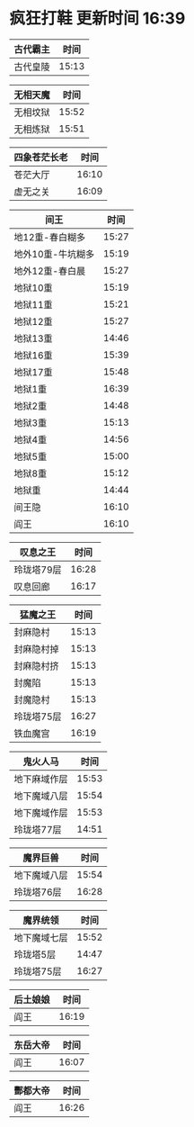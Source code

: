 # 疯狂打鞋 更新时间 16:39

| 古代霸主   | 时间    |
|--------|-------|
| 古代皇陵 | 15:13 |

| 无相天魔   | 时间    |
|--------|-------|
| 无相坟狱 | 15:52 |
| 无相炼狱 | 15:51 |

| 四象苍茫长老   | 时间    |
|--------|-------|
| 苍茫大厅 | 16:10 |
| 虚无之关 | 16:09 |

| 间王   | 时间    |
|--------|-------|
| 地12重-春白糊多 | 15:27 |
| 地外10重-牛坑糊多 | 15:19 |
| 地外12重-春白晨 | 15:27 |
| 地狱10重 | 15:19 |
| 地狱11重 | 15:21 |
| 地狱12重 | 15:27 |
| 地狱13重 | 14:46 |
| 地狱16重 | 15:39 |
| 地狱17重 | 15:48 |
| 地狱1重 | 16:39 |
| 地狱2重 | 14:48 |
| 地狱3重 | 15:13 |
| 地狱4重 | 14:56 |
| 地狱5重 | 15:00 |
| 地狱8重 | 15:12 |
| 地狱重 | 14:44 |
| 间王隐 | 16:10 |
| 阎王 | 16:10 |

| 叹息之王   | 时间    |
|--------|-------|
| 玲珑塔79层 | 16:28 |
| 叹息回廊 | 16:17 |

| 猛魔之王   | 时间    |
|--------|-------|
| 封麻隐村 | 15:13 |
| 封麻隐村掉 | 15:13 |
| 封麻隐村挤 | 15:13 |
| 封魔陷 | 15:13 |
| 封魔隐村 | 15:13 |
| 玲珑塔75层 | 16:27 |
| 铁血魔宫 | 16:19 |

| 鬼火人马   | 时间    |
|--------|-------|
| 地下麻域作层 | 15:53 |
| 地下魔域八层 | 15:54 |
| 地下魔域作层 | 15:53 |
| 玲珑塔77层 | 14:51 |

| 魔界巨兽   | 时间    |
|--------|-------|
| 地下魔域八层 | 15:54 |
| 玲珑塔76层 | 16:28 |

| 魔界统领   | 时间    |
|--------|-------|
| 地下魔域七层 | 15:52 |
| 玲珑塔5层 | 14:47 |
| 玲珑塔75层 | 16:27 |

| 后土娘娘   | 时间    |
|--------|-------|
| 阎王 | 16:19 |

| 东岳大帝   | 时间    |
|--------|-------|
| 阎王 | 16:07 |

| 酆都大帝   | 时间    |
|--------|-------|
| 阎王 | 16:26 |